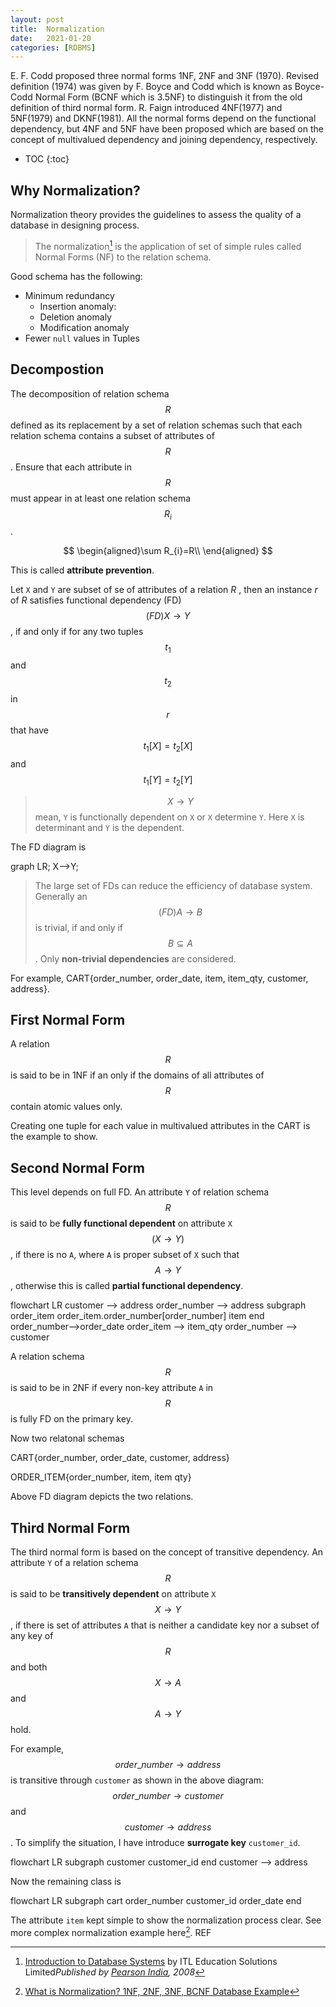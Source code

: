 ```yaml
---
layout: post
title:  Normalization
date:   2021-01-20
categories: [RDBMS]
---
```


E. F. Codd proposed three normal forms 1NF, 2NF and 3NF (1970). Revised definition (1974) was given by F. Boyce and Codd which is known as Boyce-Codd Normal Form (BCNF which is 3.5NF) to distinguish it from the old definition of third normal form. R. Faign introduced 4NF(1977) and 5NF(1979) and DKNF(1981). All the normal forms depend on the functional dependency, but 4NF and 5NF have been proposed which are based on the concept of multivalued dependency and joining dependency, respectively.

* TOC
{:toc}

<!--more-->

<script src="https://unpkg.com/mermaid@8.8.4/dist/mermaid.min.js"></script>
<script type="text/javascript" id="MathJax-script" async
  src="https://cdn.jsdelivr.net/npm/mathjax@3/es5/tex-chtml.js">
</script>
<script type="text/javascript">
window.MathJax = {
  tex: {
    packages: ['base', 'ams']
  },
  loader: {
    load: ['ui/menu', '[tex]/ams']
  }
};
</script>


## Why Normalization?

Normalization theory provides the guidelines to assess the quality of a database in designing process. 

> The normalization[^2] is the application of set of simple rules called Normal Forms (NF) to the relation schema.

Good schema has the following:

- Minimum redundancy
    - Insertion anomaly:
    - Deletion anomaly
    - Modification anomaly
- Fewer `null` values in Tuples

## Decompostion

The decomposition of relation schema $$R$$ defined as its replacement by a set of relation schemas such that each relation schema contains a subset of attributes of $$R$$. Ensure that each attribute in $$R$$ must appear in at least one relation schema $$R_{i}$$.



$$
\begin{aligned}\sum R_{i}=R\\
\end{aligned}
$$

This is called **attribute prevention**.

Let `X` and `Y` are subset of se of attributes of a relation $R$ , then an instance $r$ of $R$ satisfies functional dependency (FD) $$\left( FD\right) X\rightarrow Y$$, if and only if for any two tuples $$t_{1}$$ and $$t_{2}$$ in $$r$$ that have $$t_{1}[X] = t_{2}[X]$$ and $$t_{1}[Y] = t_{2}[Y]$$

> $$X\rightarrow Y$$ mean, `Y` is functionally dependent on `X` or `X` determine `Y`. Here `X` is determinant and `Y` is the dependent.

The FD diagram is

<div class="mermaid">
graph LR;
    X-->Y;
</div>

> The large set of FDs can reduce the efficiency of database system. Generally an $$\left( FD\right) A\rightarrow B$$ is trivial, if and only if $$B\subseteq A$$. Only **non-trivial dependencies** are considered. 				
> 									

For example, CART{order_number, order_date, item, item_qty, customer, address}.



## First Normal Form

A relation $$R$$ is said to be in 1NF if an only if the domains of all attributes of $$R$$ contain atomic values only.

Creating one tuple for each value in multivalued attributes in the CART is the example to show.



## Second Normal Form

This level depends on full FD. An attribute `Y` of relation schema $$R$$ is said to be **fully functional dependent** on attribute `X` $$(X \rightarrow Y)$$, if there is no `A`, where `A` is proper subset of `X` such that $$A\rightarrow Y$$, otherwise this is called **partial functional dependency**.

<div class="mermaid">
flowchart LR
  customer --> address
  order_number --> address  
  subgraph order_item
    	order_item.order_number[order_number]
    	item
  end
  order_number-->order_date
  order_item --> item_qty
  order_number --> customer	
</div>

A relation schema $$R$$ is said to be in 2NF if every non-key attribute `A` in $$R$$ is fully FD on the primary key.

Now two relatonal schemas

CART{order_number, order_date, customer, address}

ORDER_ITEM{order_number, item, item qty}

Above FD diagram depicts the two relations.

## Third Normal Form

The third normal form is based on the concept of transitive dependency. An attribute `Y` of a relation schema $$R$$ is said to be **transitively dependent** on attribute `X` $$X \rightarrow Y$$, if there is set of attributes `A` that is neither a candidate key nor a subset of any key of $$R$$ and both $$X \rightarrow A $$ and $$A \rightarrow Y$$ hold.

For example, $$order\_number \rightarrow address$$ is transitive through `customer` as shown in the above diagram: $$order\_number\rightarrow customer$$ and $$customer\rightarrow address$$. To simplify the situation, I have introduce **surrogate key** `customer_id`.

<div class="mermaid">
flowchart LR
	subgraph customer
		customer_id
	end	
	customer --> address  
</div>

Now the remaining class is 

<div class="mermaid">
flowchart LR
	subgraph cart
		order_number
		customer_id
		order_date
	end
</div>

The attribute `item` kept simple to show the normalization process clear. See more complex normalization example here[^1].
REF

[^1]: [What is Normalization? 1NF, 2NF, 3NF, BCNF Database Example](https://www.guru99.com/database-normalization.html)

[^2]: [Introduction to Database Systems](https://learning.oreilly.com/library/view/introduction-to-database/9788131731925/) by ITL Education Solutions Limited*Published by [Pearson India](https://learning.oreilly.com/library/publisher/pearson-india/), 2008*